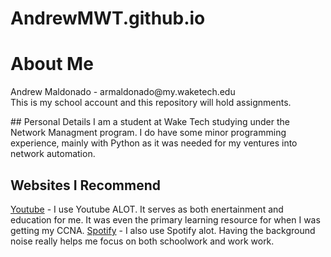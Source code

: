 # AndrewMWT.github.io
# About Me 
<p>Andrew Maldonado - armaldonado@my.waketech.edu <br>
This is my school account and this repository will hold assignments.</p>
## Personal Details
I am a student at Wake Tech studying under the Network Managment program. I do have some minor programming experience, mainly with Python as it was needed for my ventures into network automation.

## Websites I Recommend
[Youtube](https://www.youtube.com) - I use Youtube ALOT. It serves as both enertainment and education for me. It was even the primary learning resource for when I was getting my CCNA. 
[Spotify](https://open.spotify.com/) - I also use Spotify alot. Having the background noise really helps me focus on both schoolwork and work work. 